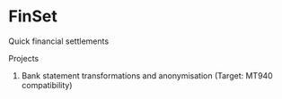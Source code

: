 # FinSet
Quick financial settlements

Projects
1) Bank statement transformations and anonymisation (Target: MT940 compatibility)
